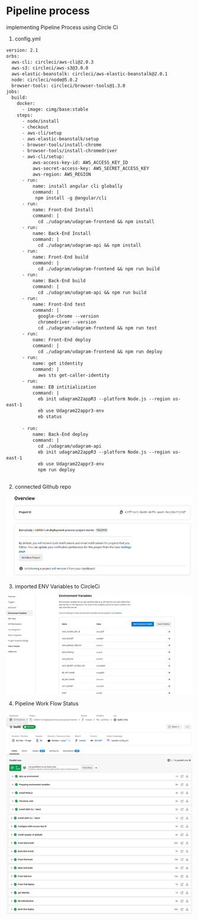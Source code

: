 # Pipeline process

implementing Pipeline Process using Circle Ci

1.  config.yml

```
version: 2.1
orbs:
  aws-cli: circleci/aws-cli@2.0.3
  aws-s3: circleci/aws-s3@3.0.0
  aws-elastic-beanstalk: circleci/aws-elastic-beanstalk@2.0.1
  node: circleci/node@5.0.2
  browser-tools: circleci/browser-tools@1.3.0
jobs:
  build:
    docker:
      - image: cimg/base:stable
    steps:
      - node/install
      - checkout
      - aws-cli/setup
      - aws-elastic-beanstalk/setup
      - browser-tools/install-chrome
      - browser-tools/install-chromedriver
      - aws-cli/setup:
          aws-access-key-id: AWS_ACCESS_KEY_ID 
          aws-secret-access-key: AWS_SECRET_ACCESS_KEY 
          aws-region: AWS_REGION
      - run:
          name: install angular cli globally
          command: |
           npm install -g @angular/cli
      - run:
          name: Front-End Install
          command: |
            cd ./udagram/udagram-frontend && npm install 
      - run:
          name: Back-End Install
          command: |
            cd ./udagram/udagram-api && npm install          
      - run:
          name: Front-End build
          command: |
            cd ./udagram/udagram-frontend && npm run build 
      - run:
          name: Back-End build
          command: |
            cd ./udagram/udagram-api && npm run build 
      - run:
          name: Front-End test
          command: |
            google-chrome --version
            chromedriver --version
            cd ./udagram/udagram-frontend && npm run test
      - run:
          name: Front-End deploy
          command: |
            cd ./udagram/udagram-frontend && npm run deploy     
      - run:
          name: get itdentity  
          command: | 
            aws sts get-caller-identity   
      - run:
          name: EB intitialization
          command: |
            eb init udagram22appR3 --platform Node.js --region us-east-1
            eb use Udagram22appr3-env
            eb status   
 
      - run:
          name: Back-End deploy
          command: |
            cd ./udagram/udagram-api
            eb init udagram22appR3 --platform Node.js --region us-east-1
            eb use Udagram22appr3-env
            npm run deploy
              
```
2. connected Github repo

![alt text](https://github.com/BorsaDaily/nd0067-c4-deployment-process-project-starter/blob/master/screenshots/CircleCi%20-%20linked%20Github.PNG "linked Github")

3. imported ENV Variables to CircleCi

![alt text](https://github.com/BorsaDaily/nd0067-c4-deployment-process-project-starter/blob/master/screenshots/CircleCi%20-%20linked%20env%20variables.PNG "ENV Variables")

4. Pipeline Work Flow Status

![alt text](https://github.com/BorsaDaily/nd0067-c4-deployment-process-project-starter/blob/master/screenshots/CircleCi%20-CI-CD%20status%20-1.PNG "status1")
![alt text](https://github.com/BorsaDaily/nd0067-c4-deployment-process-project-starter/blob/master/screenshots/CircleCi%20-CI-CD%20status%20-2.PNG "status2")